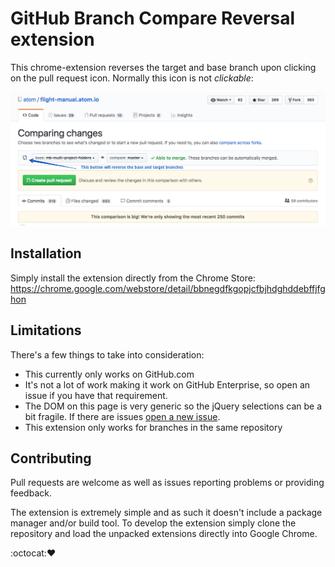 # GitHub Branch Compare Reversal extension

This chrome-extension reverses the target and base branch upon clicking on the pull request icon. Normally this icon is not _clickable_:

![example](assets/screenshot.png)

## Installation

Simply install the extension directly from the Chrome Store: https://chrome.google.com/webstore/detail/bbnegdfkgopjcfbjhdghddebffjfghon

## Limitations

There's a few things to take into consideration:

* This currently only works on GitHub.com
* It's not a lot of work making it work on GitHub Enterprise, so open an issue if you have that requirement.
* The DOM on this page is very generic so the jQuery selections can be a bit fragile. If there are issues [open a new issue](https://github.com/bitoiu/github-compare-branch-reverse/issues/new).
* This extension only works for branches in the same repository

## Contributing

Pull requests are welcome as well as issues reporting problems or providing feedback.

The extension is extremely simple and as such it doesn't include a package manager and/or build tool. To develop the extension simply clone the repository and load the unpacked extensions directly into Google Chrome.

:octocat::heart:
